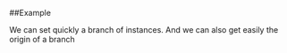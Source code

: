 
<!---
FrozenIsBool True
-->

##Example

We can set quickly a branch of instances. And we can also get easily the origin of a branch
